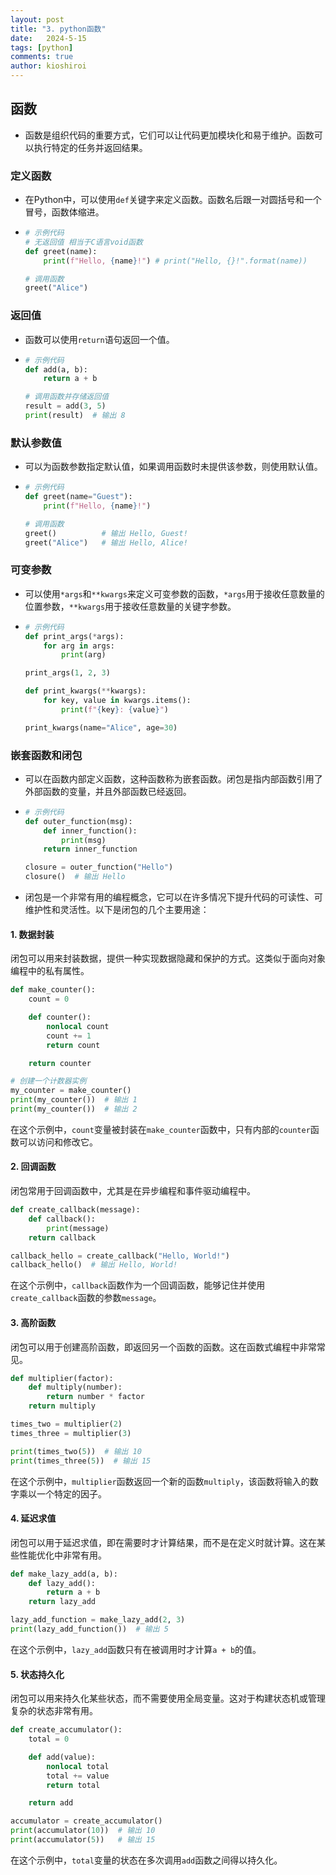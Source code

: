 ```yaml
---
layout: post
title: "3. python函数"
date:   2024-5-15
tags: [python]
comments: true
author: kioshiroi
---
```

## 函数

* 函数是组织代码的重要方式，它们可以让代码更加模块化和易于维护。函数可以执行特定的任务并返回结果。

### 定义函数

* 在Python中，可以使用`def`关键字来定义函数。函数名后跟一对圆括号和一个冒号，函数体缩进。
* ```python
  # 示例代码
  # 无返回值 相当于C语言void函数
  def greet(name):
      print(f"Hello, {name}!") # print("Hello, {}!".format(name))

  # 调用函数
  greet("Alice")

  ```

### 返回值

* 函数可以使用`return`语句返回一个值。
* ```python
  # 示例代码
  def add(a, b):
      return a + b

  # 调用函数并存储返回值
  result = add(3, 5)
  print(result)  # 输出 8

  ```

### 默认参数值

* 可以为函数参数指定默认值，如果调用函数时未提供该参数，则使用默认值。
* ```python
  # 示例代码
  def greet(name="Guest"):
      print(f"Hello, {name}!")

  # 调用函数
  greet()          # 输出 Hello, Guest!
  greet("Alice")   # 输出 Hello, Alice!

  ```

### 可变参数

* 可以使用`*args`和`**kwargs`来定义可变参数的函数，`*args`用于接收任意数量的位置参数，`**kwargs`用于接收任意数量的关键字参数。
* ```python
  # 示例代码
  def print_args(*args):
      for arg in args:
          print(arg)

  print_args(1, 2, 3)

  def print_kwargs(**kwargs):
      for key, value in kwargs.items():
          print(f"{key}: {value}")

  print_kwargs(name="Alice", age=30)

  ```

### 嵌套函数和闭包

* 可以在函数内部定义函数，这种函数称为嵌套函数。闭包是指内部函数引用了外部函数的变量，并且外部函数已经返回。

* ```python
  # 示例代码
  def outer_function(msg):
      def inner_function():
          print(msg)
      return inner_function

  closure = outer_function("Hello")
  closure()  # 输出 Hello

  ```

* 闭包是一个非常有用的编程概念，它可以在许多情况下提升代码的可读性、可维护性和灵活性。以下是闭包的几个主要用途：

#### 1. 数据封装

闭包可以用来封装数据，提供一种实现数据隐藏和保护的方式。这类似于面向对象编程中的私有属性。

```python
def make_counter():
    count = 0

    def counter():
        nonlocal count
        count += 1
        return count

    return counter

# 创建一个计数器实例
my_counter = make_counter()
print(my_counter())  # 输出 1
print(my_counter())  # 输出 2
```

在这个示例中，`count`变量被封装在`make_counter`函数中，只有内部的`counter`函数可以访问和修改它。

#### 2. 回调函数

闭包常用于回调函数中，尤其是在异步编程和事件驱动编程中。

```python
def create_callback(message):
    def callback():
        print(message)
    return callback

callback_hello = create_callback("Hello, World!")
callback_hello()  # 输出 Hello, World!
```

在这个示例中，`callback`函数作为一个回调函数，能够记住并使用`create_callback`函数的参数`message`。

#### 3. 高阶函数

闭包可以用于创建高阶函数，即返回另一个函数的函数。这在函数式编程中非常常见。

```python
def multiplier(factor):
    def multiply(number):
        return number * factor
    return multiply

times_two = multiplier(2)
times_three = multiplier(3)

print(times_two(5))  # 输出 10
print(times_three(5))  # 输出 15
```

在这个示例中，`multiplier`函数返回一个新的函数`multiply`，该函数将输入的数字乘以一个特定的因子。

#### 4. 延迟求值

闭包可以用于延迟求值，即在需要时才计算结果，而不是在定义时就计算。这在某些性能优化中非常有用。

```python
def make_lazy_add(a, b):
    def lazy_add():
        return a + b
    return lazy_add

lazy_add_function = make_lazy_add(2, 3)
print(lazy_add_function())  # 输出 5
```

在这个示例中，`lazy_add`函数只有在被调用时才计算`a + b`的值。

#### 5. 状态持久化

闭包可以用来持久化某些状态，而不需要使用全局变量。这对于构建状态机或管理复杂的状态非常有用。

```python
def create_accumulator():
    total = 0

    def add(value):
        nonlocal total
        total += value
        return total

    return add

accumulator = create_accumulator()
print(accumulator(10))  # 输出 10
print(accumulator(5))   # 输出 15
```

在这个示例中，`total`变量的状态在多次调用`add`函数之间得以持久化。